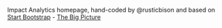 Impact Analytics homepage, hand-coded by @rusticbison and based on [Start Bootstrap](http://startbootstrap.com/) - [The Big Picture](http://startbootstrap.com/template-overviews/the-big-picture/)

